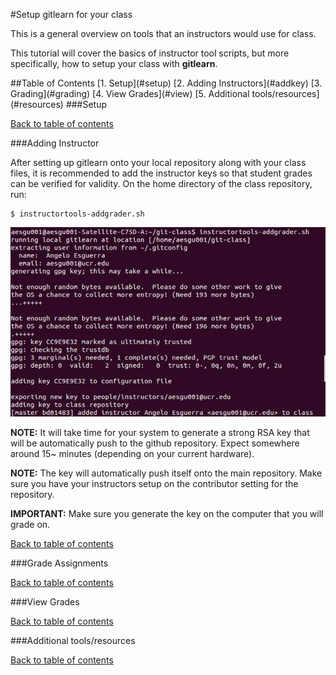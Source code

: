 #Setup gitlearn for your class

This is a general overview on tools that an instructors would use for class.

This tutorial will cover the basics of instructor tool scripts, but more specifically, how to setup your class with **gitlearn**.

<a name="top"/>
##Table of Contents
[1. Setup](#setup)
[2. Adding Instructors](#addkey)
[3. Grading](#grading)
[4. View Grades](#view)
[5. Additional tools/resources](#resources)

<a name="setup"/>
###Setup

[Back to table of contents](#top)

<a name="addkey"/>
###Adding Instructor

After setting up gitlearn onto your local repository along with your class files,
it is recommended to add the instructor keys so that student grades can be verified for validity.
On the home directory of the class repository, run:
```
$ instructortools-addgrader.sh
```

![addgrader.png](img/addgrader.png)

**NOTE:**
It will take time for your system to generate a strong RSA key that will be automatically push to the github repository.
Expect somewhere around 15~ minutes (depending on your current hardware).

**NOTE:**
The key will automatically push itself onto the main repository.
Make sure you have your instructors setup on the contributor setting for the repository.

**IMPORTANT:**
Make sure you generate the key on the computer that you will grade on.

[Back to table of contents](#top)

<a name="grading"/>
###Grade Assignments

[Back to table of contents](#top)

<a name="view"/>
###View Grades

[Back to table of contents](#top)

<a name="resource"/>
###Additional tools/resources

[Back to table of contents](#top)
